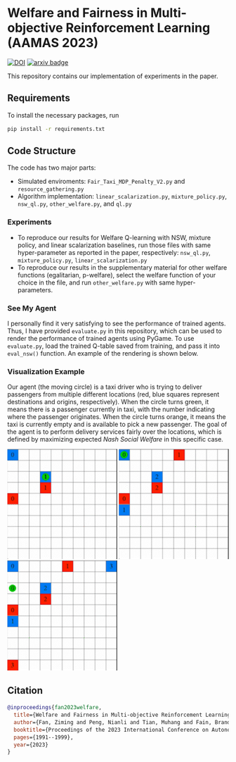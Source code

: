 # Welfare and Fairness in Multi-objective Reinforcement Learning (AAMAS 2023)
[![DOI](https://img.shields.io/badge/DOI-10.5555/3545946.3598870-blue.svg)](https://dl.acm.org/doi/abs/10.5555/3545946.3598870)
 [![arxiv badge](https://img.shields.io/badge/arXiv-2212.01382-red)](https://arxiv.org/abs/2212.01382)

This repository contains our implementation of experiments in the paper.

## Requirements
To install the necessary packages, run 
```bash
pip install -r requirements.txt
```

## Code Structure
The code has two major parts:
* Simulated enviroments: `Fair_Taxi_MDP_Penalty_V2.py` and `resource_gathering.py`
* Algorithm implementation: `linear_scalarization.py`, `mixture_policy.py`, `nsw_ql.py`, `other_welfare.py`, and `ql.py`

### Experiments
* To reproduce our results for Welfare Q-learning with NSW, mixture policy, and linear scalarization baselines, run those files with same hyper-parameter as reported in the paper, respectively: `nsw_ql.py`, `mixture_policy.py`, `linear_scalarization.py`
* To reproduce our results in the supplementary material for other welfare functions (egalitarian, p-welfare), select the welfare function of your choice in the file, and run `other_welfare.py` with same hyper-parameters.

### See My Agent
I personally find it very satisfying to see the performance of trained agents. Thus, I have provided `evaluate.py` in this repository, which can be used to render the performance of trained agents using PyGame. To use `evaluate.py`, load the trained Q-table saved from training, and pass it into `eval_nsw()` function. An example of the rendering is shown below.

### Visualization Example

Our agent (the moving circle) is a taxi driver who is trying to deliver passengers from multiple different locations (red, blue squares represent destinations and origins, respectively). When the circle turns green, it means there is a passenger currently in taxi, with the number indicating where the passenger originates. When the circle turns orange, it means the taxi is currently empty and is available to pick a new passenger. The goal of the agent is to perform delivery services fairly over the locations, which is defined by maximizing expected *Nash Social Welfare* in this specific case.

<img src="img/2.gif" width="250" height="250"/> <img src="img/3.gif" width="250" height="250"/> <img src="img/4.gif" width="250" height="250"/>


## Citation
```BibTex
@inproceedings{fan2023welfare,
  title={Welfare and Fairness in Multi-objective Reinforcement Learning},
  author={Fan, Ziming and Peng, Nianli and Tian, Muhang and Fain, Brandon},
  booktitle={Proceedings of the 2023 International Conference on Autonomous Agents and Multiagent Systems},
  pages={1991--1999},
  year={2023}
}
```
